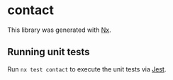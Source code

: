 # contact

This library was generated with [Nx](https://nx.dev).

## Running unit tests

Run `nx test contact` to execute the unit tests via [Jest](https://jestjs.io).
